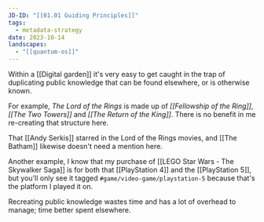 ```yaml
---
JD-ID: "[[01.01 Guiding Principles]]"
tags:
  - metadata-strategy
date: 2023-10-14
landscapes:
  - "[[quantum-os]]"
---
```

Within a [[Digital garden]] it's very easy to get caught in the trap of duplicating public knowledge that can be found elsewhere, or is otherwise known.

For example, *The Lord of the Rings* is made up of *[[Fellowship of the Ring]]*, *[[The Two Towers]]* and *[[The Return of the King]]*. There is no benefit in me re-creating that structure here.

That [[Andy Serkis]] starred in the Lord of the Rings movies, and [[The Batham]] likewise doesn't need a mention here.

Another example, I know that my purchase of [[LEGO Star Wars - The Skywalker Saga]] is for both that [[PlayStation 4]] and the [[PlayStation 5]], but you'll only see it tagged `#game/video-game/playstation-5` because that's the platform I played it on.

Recreating public knowledge wastes time and has a lot of overhead to manage; time better spent elsewhere.